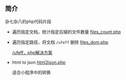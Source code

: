 
## 简介

杂七杂八的php代码片段


- 遍历指定文档，统计指定后缀的文件数量  [files_count.php](./files_count.php)

- 遍历指定路径，将文档 `/ufeff` 删除  [files_dom.php](./files_dom.php)

    [/ufeff，php解决方案](https://blog.csdn.net/qq_21119773/article/details/51878157)

- html to json  [html2json.php](./html2json.php)
    
    适合小程序中的转换
